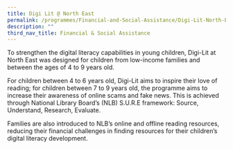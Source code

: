 ```yaml
---
title: Digi Lit @ North East
permalink: /programmes/Financial-and-Social-Assistance/Digi-Lit-North-East
description: ""
third_nav_title: Financial & Social Assistance
---
```

To strengthen the digital literacy capabilities in young children, Digi-Lit at North East was designed for children from low-income families and between the ages of 4 to 9 years old.

For children between 4 to 6 years old, Digi-Lit aims to inspire their love of reading; for children between 7 to 9 years old, the programme aims to increase their awareness of online scams and fake news. This is achieved through National Library Board’s (NLB) S.U.R.E framework: Source, Understand, Research, Evaluate.

Families are also introduced to NLB’s online and offline reading resources, reducing their financial challenges in finding resources for their children’s digital literacy development.